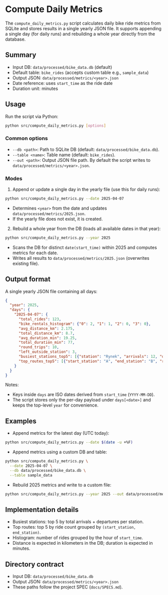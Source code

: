 # Compute Daily Metrics

The `compute_daily_metrics.py` script calculates daily bike ride metrics from SQLite and stores results in a single yearly JSON file. It supports appending a single day (for daily runs) and rebuilding a whole year directly from the database.

## Summary
- Input DB: `data/processed/bike_data.db` (default)
- Default table: `bike_rides` (accepts custom table e.g., `sample_data`)
- Output JSON: `data/processed/metrics/<year>.json`
- Date reference: uses `start_time` as the ride date
- Duration unit: minutes

## Usage
Run the script via Python:

```bash
python src/compute_daily_metrics.py [options]
```

### Common options
- `--db <path>`: Path to SQLite DB (default: `data/processed/bike_data.db`).
- `--table <name>`: Table name (default: `bike_rides`).
- `--out <path>`: Output JSON file path. By default the script writes to `data/processed/metrics/<year>.json`.

### Modes
1) Append or update a single day in the yearly file (use this for daily runs):

```bash
python src/compute_daily_metrics.py --date 2025-04-07
```

- Determines `<year>` from the date and updates `data/processed/metrics/2025.json`.
- If the yearly file does not exist, it is created.

2) Rebuild a whole year from the DB (loads all available dates in that year):

```bash
python src/compute_daily_metrics.py --year 2025
```

- Scans the DB for distinct `date(start_time)` within 2025 and computes metrics for each date.
- Writes all results to `data/processed/metrics/2025.json` (overwrites existing file).

## Output format
A single yearly JSON file containing all days:

```json
{
  "year": 2025,
  "days": {
    "2025-04-07": {
      "total_rides": 123,
      "bike_rentals_histogram": {"0": 2, "1": 1, "2": 0, "3": 0},
      "avg_distance_km": 2.175,
      "total_distance_km": 8.7,
      "avg_duration_min": 19.25,
      "total_duration_min": 77,
      "round_trips": 10,
      "left_outside_station": 3,
      "busiest_stations_top5": [{"station": "Rynek", "arrivals": 12, "departures": 15, "total": 27}],
      "top_routes_top5": [{"start_station": "A", "end_station": "B", "rides": 9}]
    }
  }
}
```

Notes:
- Keys inside `days` are ISO dates derived from `start_time` (`YYYY-MM-DD`).
- The script stores only the per-day payload under `days[<date>]` and keeps the top-level `year` for convenience.

## Examples
- Append metrics for the latest day (UTC today):

```bash
python src/compute_daily_metrics.py --date $(date -u +%F)
```

- Append metrics using a custom DB and table:

```bash
python src/compute_daily_metrics.py \
  --date 2025-04-07 \
  --db data/processed/bike_data.db \
  --table sample_data
```

- Rebuild 2025 metrics and write to a custom file:

```bash
python src/compute_daily_metrics.py --year 2025 --out data/processed/metrics/bikes-2025.json
```

## Implementation details
- Busiest stations: top 5 by total arrivals + departures per station.
- Top routes: top 5 by ride count grouped by `(start_station, end_station)`.
- Histogram: number of rides grouped by the hour of `start_time`.
- Distance is expected in kilometers in the DB; duration is expected in minutes.

## Directory contract
- Input DB: `data/processed/bike_data.db`
- Output JSON: `data/processed/metrics/<year>.json`
- These paths follow the project SPEC (`docs/SPECS.md`).

